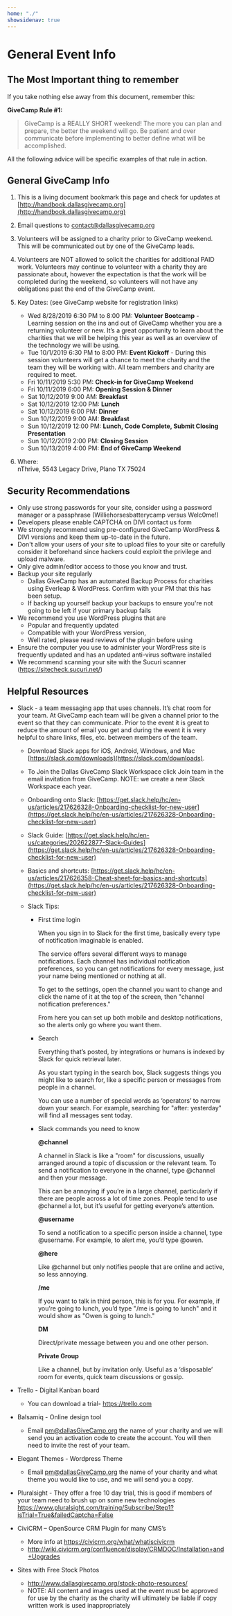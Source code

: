 ```yaml
---
home: "./"
showsidenav: true
---
```


# General Event Info

## The Most Important thing to remember

If you take nothing else away from this document, remember this:

**GiveCamp Rule #1:**

> GiveCamp is a REALLY SHORT weekend! The more you can plan and prepare, the better the weekend will go. Be patient and over communicate before implementing to better define what will be accomplished.

All the following advice will be specific examples of that rule in action. 

## General GiveCamp Info

1.	This is a living document bookmark this page and check for updates at [http://handbook.dallasgivecamp.org](http://handbook.dallasgivecamp.org)

1.	Email questions to [contact@dallasgivecamp.org](mailto:contact@dallasgivecamp.org)

1.	Volunteers will be assigned to a charity prior to GiveCamp weekend. This will be communicated out by one of the GiveCamp leads. 

1.	Volunteers are NOT allowed to solicit the charities for additional PAID work. Volunteers may continue to volunteer with a charity they are passionate about, however the expectation is that the work will be completed during the weekend, so volunteers will not have any obligations past the end of the GiveCamp event. 

1.	Key Dates: (see GiveCamp website for registration links)

    - Wed 8/28/2019 6:30 PM to 8:00 PM: **Volunteer Bootcamp** - Learning session on the ins and out of GiveCamp whether you are a returning volunteer or new.  It’s a great opportunity to learn about the charities that we will be helping this year as well as an overview of the technology we will be using.
    - Tue 10/1/2019 6:30 PM to 8:00 PM: **Event Kickoff** - During this session volunteers will get a chance to meet the charity and the team they will be working with. All team members and charity are required to meet.
    - Fri 10/11/2019 5:30 PM: **Check-in for GiveCamp Weekend**
    - Fri 10/11/2019 6:00 PM: **Opening Session & Dinner**
    - Sat 10/12/2019 9:00 AM: **Breakfast**
    - Sat 10/12/2019 12:00 PM: **Lunch**
    - Sat 10/12/2019 6:00 PM: **Dinner**
    - Sun 10/12/2019 9:00 AM: **Breakfast**
    - Sun 10/12/2019 12:00 PM: **Lunch, Code Complete, Submit Closing Presentation**
    - Sun 10/12/2019 2:00 PM: **Closing Session**
    - Sun 10/13/2019 4:00 PM: **End of GiveCamp Weekend** 

1.	Where:  
    nThrive, 5543 Legacy Drive, Plano TX 75024

## Security Recommendations
  - Only use strong passwords for your site, consider using a password manager or a passphrase (Williehorsesbatterycamp versus Welc0me!)
  - Developers please enable CAPTCHA on DIVI contact us form
  - We strongly recommend using pre-configured GiveCamp WordPress & DIVI versions and keep them up-to-date in the future.
  - Don't allow your users of your site to upload files to your site or carefully consider it beforehand since hackers could exploit the privilege and upload malware. 
  - Only give admin/editor access to those you know and trust.
  - Backup your site regularly
    - Dallas GiveCamp has an automated Backup Process for charities using Everleap & WordPress. Confirm with your PM that this has been setup. 
    - If backing up yourself backup your backups to ensure you're not going to be left if your primary backup fails
  - We recommend you use WordPress plugins that are 
    - Popular and frequently updated
    - Compatible with your WordPress version, 
    - Well rated, please read reviews of the plugin before using
  - Ensure the computer you use to administer your WordPress site is frequently updated and has an updated anti-virus software installed 
  - We recommend scanning your site with the Sucuri scanner (https://sitecheck.sucuri.net/) 

## Helpful Resources

- Slack - a team messaging app that uses channels. It’s chat room for your team. At GiveCamp each team will be given a channel prior to the event so that they can communicate. Prior to the event it is great to reduce the amount of email you get and during the event it is very helpful to share links, files, etc. between members of the team. 
  - Download Slack apps for iOS, Android, Windows, and Mac [https://slack.com/downloads](https://slack.com/downloads).
  - To Join the Dallas GiveCamp Slack Workspace click Join team in the email invitation from GiveCamp. NOTE: we create a new Slack Workspace each year. 
  - Onboarding onto Slack: [https://get.slack.help/hc/en-us/articles/217626328-Onboarding-checklist-for-new-user](https://get.slack.help/hc/en-us/articles/217626328-Onboarding-checklist-for-new-user)
  - Slack Guide: [https://get.slack.help/hc/en-us/categories/202622877-Slack-Guides](https://get.slack.help/hc/en-us/articles/217626328-Onboarding-checklist-for-new-user)
  - Basics and shortcuts:  [https://get.slack.help/hc/en-us/articles/217626358-Cheat-sheet-for-basics-and-shortcuts](https://get.slack.help/hc/en-us/articles/217626328-Onboarding-checklist-for-new-user)

  - Slack Tips:
    - First time login

      When you sign in to Slack for the first time, basically every type of notification imaginable is enabled. 

      The service offers several different ways to manage notifications. Each channel has individual notification preferences, so you can get notifications for every message, just your name being mentioned or nothing at all.

      To get to the settings, open the channel you want to change and click the name of it at the top of the screen, then "channel notification preferences."

      From here you can set up both mobile and desktop notifications, so the alerts only go where you want them.

    - Search

      Everything that’s posted, by integrations or humans is indexed by Slack for quick retrieval later.

      As you start typing in the search box, Slack suggests things you might like to search for, like a specific person or messages from people in a channel.

      You can use a number of special words as ‘operators’ to narrow down your search. For example, searching for "after: yesterday" will find all messages sent today.

    - Slack commands you need to know

      **@channel**

      A channel in Slack is like a "room" for discussions, usually arranged around a topic of discussion or the relevant team. To send a notification to everyone in the channel, type @channel and then your message.

      This can be annoying if you’re in a large channel, particularly if there are people across a lot of time zones. People tend to use @channel a lot, but it’s useful for getting everyone’s attention.


      **@username**

      To send a notification to a specific person inside a channel, type @username. For example, to alert me, you’d type @owen.

      **@here**

      Like @channel but only notifies people that are online and active, so less annoying.

      **/me**

      If you want to talk in third person, this is for you. For example, if you’re going to lunch, you’d type "/me is going to lunch" and it would show as "Owen is going to lunch."

      **DM**

      Direct/private message between you and one other person.

      **Private Group**

      Like a channel, but by invitation only. Useful as a ‘disposable’ room for events, quick team discussions or gossip.

- Trello - Digital Kanban board
  - You can download a trial- https://trello.com
- Balsamiq - Online design tool
  - Email pm@dallasGiveCamp.org the name of your charity and we will send you an activation code to create the account. You will then need to invite the rest of your team. 
- Elegant Themes - Wordpress Theme
  - Email pm@dallasGiveCamp.org the name of your charity and what theme you would like to use, and we will send you a copy.
- Pluralsight - They offer a free 10 day trial, this is good if members of your team need to brush up on some new technologies https://www.pluralsight.com/training/Subscribe/Step1?isTrial=True&failedCaptcha=False
- CiviCRM – OpenSource CRM Plugin for many CMS’s
  - More info at https://civicrm.org/what/whatiscivicrm
  - http://wiki.civicrm.org/confluence/display/CRMDOC/Installation+and+Upgrades
- Sites with Free Stock Photos
  - http://www.dallasgivecamp.org/stock-photo-resources/
  - NOTE: All content and images used at the event must be approved for use by the charity as the charity will ultimately be liable if copy written work is used inappropriately

